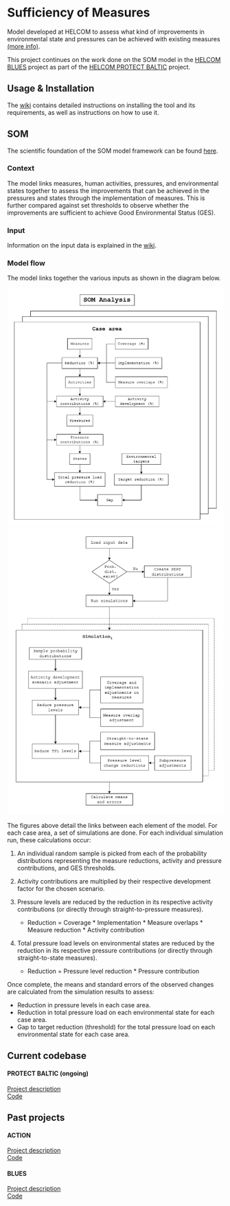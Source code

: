 # Sufficiency of Measures

Model developed at HELCOM to assess what kind of improvements in environmental state and pressures can be achieved with existing measures [(more info)](https://helcom.fi/baltic-sea-action-plan/som/).

This project continues on the work done on the SOM model in the [HELCOM BLUES](https://github.com/helcomsecretariat/SOM/tree/main/legacy/helcom_blues) project as part of the [HELCOM PROTECT BALTIC](https://protectbaltic.eu/) project. 

## Usage & Installation

The [wiki](https://helcomsecretariat.github.io/SOM/guide/installation) contains detailed instructions on installing the tool and its requirements, as well as instructions on how to use it. 

## SOM

The scientific foundation of the SOM model framework can be found [here](https://helcom.fi/wp-content/uploads/2021/11/Methodology-for-the-sufficiency-of-measures-analysis.pdf).

### Context

The model links measures, human activities, pressures, and environmental states together to assess the improvements that can be achieved in the pressures and states through the implementation of measures. This is further compared against set thresholds to observe whether the improvements are sufficient to achieve Good Environmental Status (GES). 

### Input

Information on the input data is explained in the [wiki](https://helcomsecretariat.github.io/SOM/guide/input-data).

### Model flow

The model links together the various inputs as shown in the diagram below.

![som-model-flowchart](docs/development/images/SOM_diagram.png)
![som-model-flowchart](docs/development/images/SOM_tool_flowchart.png)

The figures above detail the links between each element of the model. For each case area, a set of simulations are done. For each individual simulation run, these calculations occur:

1. An individual random sample is picked from each of the probability distributions representing the measure reductions, activity and pressure contributions, and GES thresholds.

2. Activity contributions are multiplied by their respective development factor for the chosen scenario.

3. Pressure levels are reduced by the reduction in its respective activity contributions (or directly through straight-to-pressure measures).
    - Reduction = Coverage * Implementation * Measure overlaps * Measure reduction * Activity contribution

4. Total pressure load levels on environmental states are reduced by the reduction in its respective pressure contributions (or directly through straight-to-state measures).
    - Reduction = Pressure level reduction * Pressure contribution

Once complete, the means and standard errors of the observed changes are calculated from the simulation results to assess:

- Reduction in pressure levels in each case area.
- Reduction in total pressure load on each environmental state for each case area.
- Gap to target reduction (threshold) for the total pressure load on each environmental state for each case area.

## Current codebase

#### PROTECT BALTIC (ongoing)

[Project description](https://helcom.fi/helcom-at-work/projects/protect-baltic/)  
[Code](/src)

## Past projects

#### ACTION

[Project description](https://helcom.fi/helcom-at-work/projects/action/)  
[Code](/legacy/helcom_action.zip)

#### BLUES

[Project description](https://helcom.fi/helcom-at-work/projects/blues/)  
[Code](/legacy/helcom_blues.zip)
